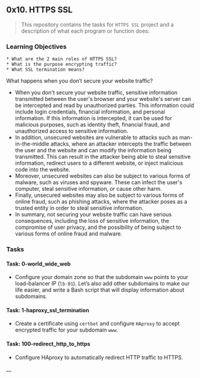 ## 0x10. HTTPS SSL

> This repository contains the tasks for `HTTPS SSL` project and a description of what each program or function does:

### Learning Objectives

    * What are the 2 main roles of HTTPS SSL?
    * What is the purpose encrypting traffic?
    * What SSL termination means?

What happens when you don’t secure your website traffic?

* When you don't secure your website traffic, sensitive information transmitted between the user's browser and your website's server can be intercepted and read by unauthorized parties. This information could include login credentials, financial information, and personal information. If this information is intercepted, it can be used for malicious purposes, such as identity theft, financial fraud, and unauthorized access to sensitive information.
* In addition, unsecured websites are vulnerable to attacks such as man-in-the-middle attacks, where an attacker intercepts the traffic between the user and the website and can modify the information being transmitted. This can result in the attacker being able to steal sensitive information, redirect users to a different website, or inject malicious code into the website.
* Moreover, unsecured websites can also be subject to various forms of malware, such as viruses and spyware. These can infect the user's computer, steal sensitive information, or cause other harm.
* Finally, unsecured websites may also be subject to various forms of online fraud, such as phishing attacks, where the attacker poses as a trusted entity in order to steal sensitive information.
* In summary, not securing your website traffic can have serious consequences, including the loss of sensitive information, the compromise of user privacy, and the possibility of being subject to various forms of online fraud and malware.

### Tasks

#### Task: 0-world_wide_web
* Configure your domain zone so that the subdomain `www` points to your load-balancer IP (`lb-01`). Let’s also add other subdomains to make our life easier, and write a Bash script that will display information about subdomains.

#### Task: 1-haproxy_ssl_termination
* Create a certificate using `certbot` and configure `HAproxy` to accept encrypted traffic for your subdomain `www`.

#### Task: 100-redirect_http_to_https
* Configure HAproxy to automatically redirect HTTP traffic to HTTPS.

__

